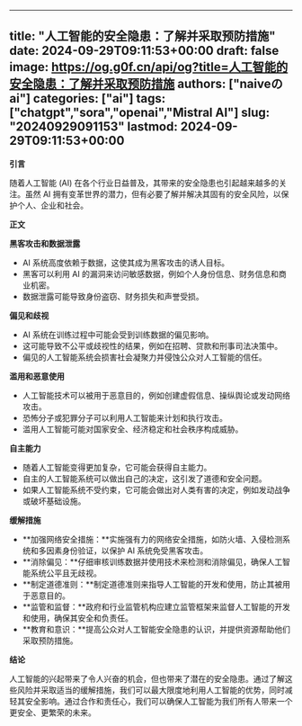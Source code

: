 
---
title: "人工智能的安全隐患：了解并采取预防措施"
date: 2024-09-29T09:11:53+00:00
draft: false
image: https://og.g0f.cn/api/og?title=人工智能的安全隐患：了解并采取预防措施
authors: ["naiveのai"]
categories: ["ai"]
tags: ["chatgpt","sora","openai","Mistral AI"]
slug: "20240929091153"
lastmod: 2024-09-29T09:11:53+00:00
---
**引言**

随着人工智能 (AI) 在各个行业日益普及，其带来的安全隐患也引起越来越多的关注。虽然 AI 拥有变革世界的潜力，但有必要了解并解决其固有的安全风险，以保护个人、企业和社会。

**正文**

**黑客攻击和数据泄露**

* AI 系统高度依赖于数据，这使其成为黑客攻击的诱人目标。
* 黑客可以利用 AI 的漏洞来访问敏感数据，例如个人身份信息、财务信息和商业机密。
* 数据泄露可能导致身份盗窃、财务损失和声誉受损。

**偏见和歧视**

* AI 系统在训练过程中可能会受到训练数据的偏见影响。
* 这可能导致不公平或歧视性的结果，例如在招聘、贷款和刑事司法决策中。
* 偏见的人工智能系统会损害社会凝聚力并侵蚀公众对人工智能的信任。

**滥用和恶意使用**

* 人工智能技术可以被用于恶意目的，例如创建虚假信息、操纵舆论或发动网络攻击。
* 恐怖分子或犯罪分子可以利用人工智能来计划和执行攻击。
* 滥用人工智能可能对国家安全、经济稳定和社会秩序构成威胁。

**自主能力**

* 随着人工智能变得更加复杂，它可能会获得自主能力。
* 自主的人工智能系统可以做出自己的决定，这引发了道德和安全问题。
* 如果人工智能系统不受约束，它可能会做出对人类有害的决定，例如发动战争或破坏基础设施。

**缓解措施**

* **加强网络安全措施：**实施强有力的网络安全措施，如防火墙、入侵检测系统和多因素身份验证，以保护 AI 系统免受黑客攻击。
* **消除偏见：**仔细审核训练数据并使用技术来检测和消除偏见，确保人工智能系统公平且无歧视。
* **制定道德准则：**制定道德准则来指导人工智能的开发和使用，防止其被用于恶意目的。
* **监管和监督：**政府和行业监管机构应建立监管框架来监督人工智能的开发和使用，确保其安全和负责任。
* **教育和意识：**提高公众对人工智能安全隐患的认识，并提供资源帮助他们采取预防措施。

**结论**

人工智能的兴起带来了令人兴奋的机会，但也带来了潜在的安全隐患。通过了解这些风险并采取适当的缓解措施，我们可以最大限度地利用人工智能的优势，同时减轻其安全影响。通过合作和责任心，我们可以确保人工智能为我们所有人带来一个更安全、更繁荣的未来。
